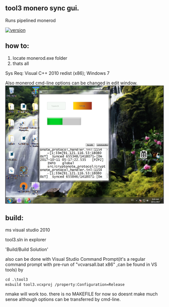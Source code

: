 ## tool3 monero sync gui. 
Runs pipelined monerod
 
[![version](https://img.shields.io/badge/%20%20tool3%20%20%20-v2.077%20%20Afterburning'%20SP2-brightgreen.svg)](https://github.com/alexeyneu/tool3/releases/v2.077)

## how to: 
1. locate monerod.exe folder  
2. thats all

Sys Req: 
Visual C++ 2010 redist (x86);
Windows 7    

Also monerod cmd-line options can be changed in edit window.
![Screen1](/screens/Untitled%202.jpg)


## build:
ms visual studio 2010

tool3.sln in explorer 
 
'Build/Build Solution' 

also can be done with Visual Studio Command Prompt(it's a regular  command prompt with pre-run of "vcvarsall.bat x86" ,can be found in VS tools) by
``` 
cd .\tool3
msbuild tool3.vcxproj /property:Configuration=Release  
```


nmake will work too. there is no MAKEFILE for now so doesnt make much sense although options can be transferred by cmd-line.
